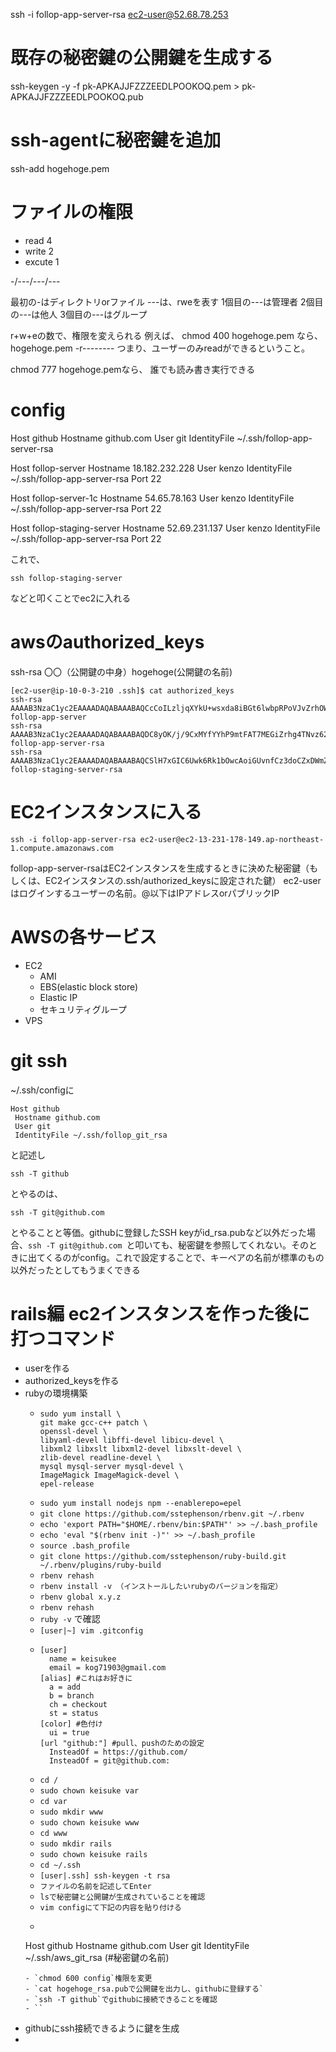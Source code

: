 ssh -i follop-app-server-rsa ec2-user@52.68.78.253

# 既存の秘密鍵の公開鍵を生成する
ssh-keygen -y -f pk-APKAJJFZZZEEDLPOOKOQ.pem > pk-APKAJJFZZZEEDLPOOKOQ.pub

# ssh-agentに秘密鍵を追加
ssh-add hogehoge.pem

# ファイルの権限
- read 4
- write 2
- excute 1

-/---/---/---

最初の-はディレクトリorファイル
---は、rweを表す
1個目の---は管理者
2個目の---は他人
3個目の---はグループ

r+w+eの数で、権限を変えられる
例えば、
chmod 400 hogehoge.pem なら、
hogehoge.pem -r--------
つまり、ユーザーのみreadができるということ。


chmod 777 hogehoge.pemなら、
誰でも読み書き実行できる

# config
Host github
  Hostname github.com
  User git
  IdentityFile ~/.ssh/follop-app-server-rsa

Host follop-server
Hostname 18.182.232.228
User kenzo
IdentityFile ~/.ssh/follop-app-server-rsa
Port 22

Host follop-server-1c
Hostname 54.65.78.163
User kenzo
IdentityFile ~/.ssh/follop-app-server-rsa
Port 22

Host follop-staging-server
Hostname 52.69.231.137
User kenzo
IdentityFile ~/.ssh/follop-app-server-rsa
Port 22

これで、
```
ssh follop-staging-server
```
などと叩くことでec2に入れる

# awsのauthorized_keys
ssh-rsa 〇〇（公開鍵の中身）hogehoge(公開鍵の名前)
```
[ec2-user@ip-10-0-3-210 .ssh]$ cat authorized_keys
ssh-rsa AAAAB3NzaC1yc2EAAAADAQABAAABAQCcCoILzljqXYkU+wsxda8iBGt6lwbpRPoVJvZrhOWiHgmIpUHY+TcrNpyxUyIyzhyATkM5+uqg8EascyfnUPKcRwTXMsq7WlmtPPg769i8y0hNVmuRjsCO/XiNdlx1l6bSw2WtjG9tpcyro12+LE8+5vmWcy6FL6anrsrNPj9JHcYWscagWtwDHyjH/HFOm+GO0hUlXg/Vo8TPcDk3UCvQ8jmelxuLXLjAD1uHm0pFDBHyiMOQTpVe0FAE1Kp2YASwqCh8FYS+/9e0NwbvqDNvUT9oRC9X1BEam5hjbH+fxvxdCCeAY42XUVbVRaofqNKgM4PzOxol17STwI0+YZiZ follop-app-server
ssh-rsa AAAAB3NzaC1yc2EAAAADAQABAAABAQDC8yOK/j/9CxMYfYYhP9mtFAT7MEGiZrhg4TNvz62Nhqrjz8slV+mkrFZ5FcI2MQmDziOpIHWaw7VnhuB4ar9kC28Vq24Qu40mbs66Zd6/QqFgq43jj2O9YC6OgpweZ3GvAjOCpKzFb2IO9rRqTiVOuSqOaUZFc3tFAwk1PP328Mf4N8Ee4QSEoo4VDdY6otVYpsC+gDtqAag7MpVvPGUKcxj9BDnQiYW9QgLryzAMChQ8KTDPQo78rOAkfR8dswSJfV0rFrCUjfuUaWNaj6Kz1lH9cWxaztAsREbE3rORJLNsxV51u+W7eml2NcxRIYpPFkzXGUgZs/3rDs8TYgst follop-app-server-rsa
ssh-rsa AAAAB3NzaC1yc2EAAAADAQABAAABAQCSlH7xGIC6Uwk6Rk1bOwcAoiGUvnfCz3doCZxDWmZ/2ytypqA1qCsRYDFzeq7yZEIJca3BQFuGgW9ul+d1IXI/N6zbZvyZL/wRghxvgSnh+8VXI5/47OXKgoKSkOaKQViSVWkAYZv2ZwFU23xZX2ClxjB8ilLtf82WWxkbABjMFsSW0iVAsZCKerQTmILXKdxqB+zRk2xDy7FRenvxcfSW5HIguFSsEB0i8+J4aC4nqWHD9FTHwHJvpvOnknCGt0yJtnb5WkCU2XtyTISnXC8FGrS0hKaYX7j3HzMuh9NioSc0PXg7XyNr87ugJQGpbfPhbP1MyT+WXQc8YZ4ZdoxH follop-staging-server-rsa
```

# EC2インスタンスに入る

```
ssh -i follop-app-server-rsa ec2-user@ec2-13-231-178-149.ap-northeast-1.compute.amazonaws.com
```
follop-app-server-rsaはEC2インスタンスを生成するときに決めた秘密鍵（もしくは、EC2インスタンスの.ssh/authorized_keysに設定された鍵）
ec2-userはログインするユーザーの名前。@以下はIPアドレスorパブリックIP

# AWSの各サービス
- EC2
  - AMI
  - EBS(elastic block store)
  - Elastic IP
  - セキュリティグループ
- VPS

# git ssh
~/.ssh/configに
```
Host github
 Hostname github.com
 User git
 IdentityFile ~/.ssh/follop_git_rsa
```
と記述し
```
ssh -T github
```
とやるのは、

```
ssh -T git@github.com
```
とやることと等価。githubに登録したSSH keyがid_rsa.pubなど以外だった場合、`ssh -T git@github.com
`と叩いても、秘密鍵を参照してくれない。そのときに出てくるのがconfig。これで設定することで、キーペアの名前が標準のもの以外だったとしてもうまくできる

# rails編 ec2インスタンスを作った後に打つコマンド
- userを作る
- authorized_keysを作る
- rubyの環境構築
  - ```
    sudo yum install \
    git make gcc-c++ patch \
    openssl-devel \
    libyaml-devel libffi-devel libicu-devel \
    libxml2 libxslt libxml2-devel libxslt-devel \
    zlib-devel readline-devel \
    mysql mysql-server mysql-devel \
    ImageMagick ImageMagick-devel \
    epel-release
    ```
  - `sudo yum install nodejs npm --enablerepo=epel`
  - `git clone https://github.com/sstephenson/rbenv.git ~/.rbenv `
  - `echo 'export PATH="$HOME/.rbenv/bin:$PATH"' >> ~/.bash_profile `
  - `echo 'eval "$(rbenv init -)"' >> ~/.bash_profile`
  - `source .bash_profile`
  - `git clone https://github.com/sstephenson/ruby-build.git ~/.rbenv/plugins/ruby-build`
  - `rbenv rehash`
  - `rbenv install -v （インストールしたいrubyのバージョンを指定）`
  - `rbenv global x.y.z`
  - `rbenv rehash`
  - `ruby -v` で確認
  - `[user|~] vim .gitconfig`
  - ```
    [user]
      name = keisukee
      email = kog71903@gmail.com
    [alias] #これはお好きに
      a = add
      b = branch
      ch = checkout
      st = status
    [color] #色付け
      ui = true
    [url "github:"] #pull、pushのための設定
      InsteadOf = https://github.com/
      InsteadOf = git@github.com:
    ```
  - `cd /`
  - `sudo chown keisuke var`
  - `cd var`
  - `sudo mkdir www`
  - `sudo chown keisuke www`
  - `cd www`
  - `sudo mkdir rails`
  - `sudo chown keisuke rails`
  - `cd ~/.ssh`
  - `[user|.ssh] ssh-keygen -t rsa`
  - `ファイルの名前を記述してEnter`
  - `lsで秘密鍵と公開鍵が生成されていることを確認`
  - `vim configにて下記の内容を貼り付ける`
  - ```
  Host github
  Hostname github.com
  User git
  IdentityFile ~/.ssh/aws_git_rsa (#秘密鍵の名前)
    ```
  - `chmod 600 config`権限を変更
  - `cat hogehoge_rsa.pubで公開鍵を出力し、githubに登録する`
  - `ssh -T github`でgithubに接続できることを確認
  - ``
- githubにssh接続できるように鍵を生成
-
